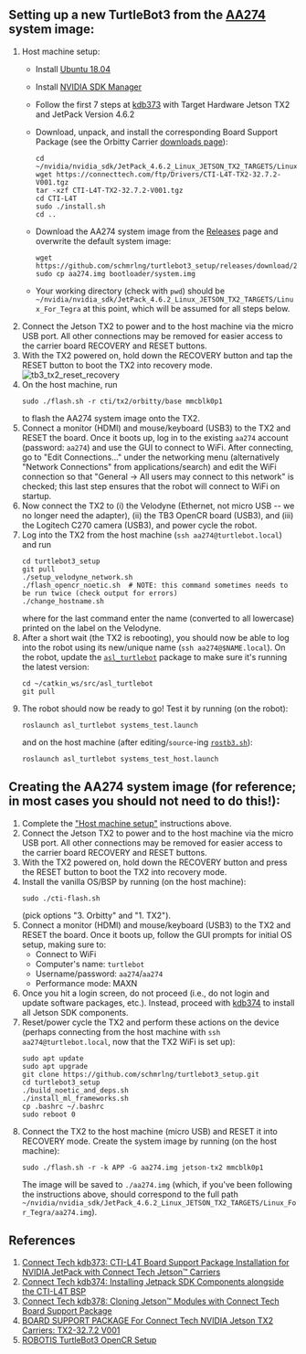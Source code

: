 ## Setting up a new TurtleBot3 from the [AA274](https://asl.stanford.edu/aa274a) system image:
1. Host machine setup:
    - Install [Ubuntu 18.04](https://releases.ubuntu.com/18.04/)
    - Install [NVIDIA SDK Manager](https://developer.nvidia.com/nvidia-sdk-manager)
    - Follow the first 7 steps at [kdb373] with Target Hardware Jetson TX2 and JetPack Version 4.6.2
    - Download, unpack, and install the corresponding Board Support Package (see the Orbitty Carrier [downloads page](https://connecttech.com/product/orbitty-carrier-for-nvidia-jetson-tx2-tx1/)):

        ```
        cd ~/nvidia/nvidia_sdk/JetPack_4.6.2_Linux_JETSON_TX2_TARGETS/Linux_For_Tegra
        wget https://connecttech.com/ftp/Drivers/CTI-L4T-TX2-32.7.2-V001.tgz
        tar -xzf CTI-L4T-TX2-32.7.2-V001.tgz
        cd CTI-L4T
        sudo ./install.sh
        cd ..
        ```
    - Download the AA274 system image from the [Releases](https://github.com/schmrlng/turtlebot3_setup/releases) page and overwrite the default system image:
        ```
        wget https://github.com/schmrlng/turtlebot3_setup/releases/download/202209/aa274.img
        sudo cp aa274.img bootloader/system.img
        ```
    - Your working directory (check with `pwd`) should be `~/nvidia/nvidia_sdk/JetPack_4.6.2_Linux_JETSON_TX2_TARGETS/Linux_For_Tegra` at this point, which will be assumed for all steps below.
2. Connect the Jetson TX2 to power and to the host machine via the micro USB port. All other connections may be removed for easier access to the carrier board RECOVERY and RESET buttons.
3. With the TX2 powered on, hold down the RECOVERY button and tap the RESET button to boot the TX2 into recovery mode.
![tb3_tx2_reset_recovery](https://user-images.githubusercontent.com/4130030/193955389-d0d68cb3-29ac-4d21-8450-1148f5311f5b.jpg)
4. On the host machine, run
    ```
    sudo ./flash.sh -r cti/tx2/orbitty/base mmcblk0p1
    ```
   to flash the AA274 system image onto the TX2.
5. Connect a monitor (HDMI) and mouse/keyboard (USB3) to the TX2 and RESET the board. Once it boots up, log in to the existing `aa274` account (password: `aa274`) and use the GUI to connect to WiFi. After connecting, go to "Edit Connections..." under the networking menu (alternatively "Network Connections" from applications/search) and edit the WiFi connection so that "General -> All users may connect to this network" is checked; this last step ensures that the robot will connect to WiFi on startup.
6. Now connect the TX2 to (i) the Velodyne (Ethernet, not micro USB -- we no longer need the adapter), (ii) the TB3 OpenCR board (USB3), and (iii) the Logitech C270 camera (USB3), and power cycle the robot.
7. Log into the TX2 from the host machine (`ssh aa274@turtlebot.local`) and run
    ```
    cd turtlebot3_setup
    git pull
    ./setup_velodyne_network.sh
    ./flash_opencr_noetic.sh  # NOTE: this command sometimes needs to be run twice (check output for errors)
    ./change_hostname.sh
    ```
   where for the last command enter the name (converted to all lowercase) printed on the label on the Velodyne.
8. After a short wait (the TX2 is rebooting), you should now be able to log into the robot using its new/unique name (`ssh aa274@$NAME.local`). On the robot, update the [`asl_turtlebot`](https://github.com/StanfordASL/asl_turtlebot) package to make sure it's running the latest version:
    ```
    cd ~/catkin_ws/src/asl_turtlebot
    git pull
    ```
9. The robot should now be ready to go! Test it by running (on the robot):
    ```
    roslaunch asl_turtlebot systems_test.launch
    ```
   and on the host machine (after editing/`source`-ing [`rostb3.sh`](https://github.com/StanfordASL/asl_turtlebot/blob/master/rostb3.sh)):
    ```
    roslaunch asl_turtlebot systems_test_host.launch
    ```

## Creating the AA274 system image (for reference; in most cases you should not need to do this!):
1. Complete the ["Host machine setup"](#setting-up-a-new-turtlebot3-from-the-aa274-system-image) instructions above.
2. Connect the Jetson TX2 to power and to the host machine via the micro USB port. All other connections may be removed for easier access to the carrier board RECOVERY and RESET buttons.
3. With the TX2 powered on, hold down the RECOVERY button and press the RESET button to boot the TX2 into recovery mode.
4. Install the vanilla OS/BSP by running (on the host machine):
    ```
    sudo ./cti-flash.sh
    ```
   (pick options "3. Orbitty" and "1. TX2").
5. Connect a monitor (HDMI) and mouse/keyboard (USB3) to the TX2 and RESET the board. Once it boots up, follow the GUI prompts for initial OS setup, making sure to:
    - Connect to WiFi
    - Computer's name: `turtlebot`
    - Username/password: `aa274`/`aa274`
    - Performance mode: MAXN
6. Once you hit a login screen, do not proceed (i.e., do not login and update software packages, etc.). Instead, proceed with [kdb374] to install all Jetson SDK components.
7. Reset/power cycle the TX2 and perform these actions on the device (perhaps connecting from the host machine with `ssh aa274@turtlebot.local`, now that the TX2 WiFi is set up):
    ```
    sudo apt update
    sudo apt upgrade
    git clone https://github.com/schmrlng/turtlebot3_setup.git
    cd turtlebot3_setup
    ./build_noetic_and_deps.sh
    ./install_ml_frameworks.sh
    cp .bashrc ~/.bashrc
    sudo reboot 0
    ```
8. Connect the TX2 to the host machine (micro USB) and RESET it into RECOVERY mode. Create the system image by running (on the host machine):
    ```
    sudo ./flash.sh -r -k APP -G aa274.img jetson-tx2 mmcblk0p1
    ```
   The image will be saved to `./aa274.img` (which, if you've been following the instructions above, should correspond to the full path `~/nvidia/nvidia_sdk/JetPack_4.6.2_Linux_JETSON_TX2_TARGETS/Linux_For_Tegra/aa274.img`).

## References
1. [Connect Tech kdb373: CTI-L4T Board Support Package Installation for NVIDIA JetPack with Connect Tech Jetson™ Carriers](https://connecttech.com/resource-center/kdb373/)
2. [Connect Tech kdb374: Installing Jetpack SDK Components alongside the CTI-L4T BSP](https://connecttech.com/resource-center/kdb374/)
3. [Connect Tech kdb378: Cloning Jetson™ Modules with Connect Tech Board Support Package](https://connecttech.com/resource-center/kdb-378-cloning-jetson-modules-with-connect-tech-board-support-package/)
4. [BOARD SUPPORT PACKAGE For Connect Tech NVIDIA Jetson TX2 Carriers: TX2-32.7.2 V001 
](https://connecttech.com/ftp/Drivers/L4T-Release-Notes/Jetson-TX2/TX2-32.7.2.pdf)
5. [ROBOTIS TurtleBot3 OpenCR Setup](https://emanual.robotis.com/docs/en/platform/turtlebot3/opencr_setup/)

[kdb373]: https://connecttech.com/resource-center/kdb373/
[kdb374]: https://connecttech.com/resource-center/kdb374/
[kdb378]: https://connecttech.com/resource-center/kdb-378-cloning-jetson-modules-with-connect-tech-board-support-package/
